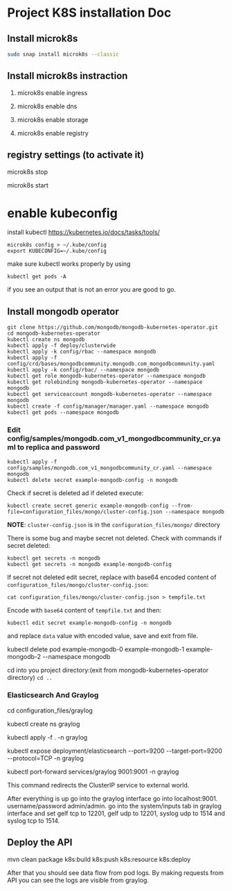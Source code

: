 # Project K8S installation Doc

## Install microk8s
``` bash
sudo snap install microk8s --classic
``` 

## Install microk8s instraction

1. microk8s enable ingress

2. microk8s enable dns

3. microk8s enable storage

4. microk8s enable registry

## registry settings (to activate it)

microk8s stop

microk8s start


# enable kubeconfig
install kubectl https://kubernetes.io/docs/tasks/tools/

```
microk8s config > ~/.kube/config
export KUBECONFIG=~/.kube/config
```

make sure kubectl works properly by using

```
kubectl get pods -A
```

if you see an output that is not an error you are good to go.

## Install mongodb operator

```
git clone https://github.com/mongodb/mongodb-kubernetes-operator.git
cd mongodb-kubernetes-operator
kubectl create ns mongodb
kubectl apply -f deploy/clusterwide
kubectl apply -k config/rbac --namespace mongodb
kubectl apply -f config/crd/bases/mongodbcommunity.mongodb.com_mongodbcommunity.yaml
kubectl apply -k config/rbac/ --namespace mongodb
kubectl get role mongodb-kubernetes-operator --namespace mongodb
kubectl get rolebinding mongodb-kubernetes-operator --namespace mongodb
kubectl get serviceaccount mongodb-kubernetes-operator --namespace mongodb
kubectl create -f config/manager/manager.yaml --namespace mongodb
kubectl get pods --namespace mongodb
```

### Edit config/samples/mongodb.com_v1_mongodbcommunity_cr.yaml to replica and password

```
kubectl apply -f config/samples/mongodb.com_v1_mongodbcommunity_cr.yaml --namespace mongodb
kubectl delete secret example-mongodb-config -n mongodb 
```


Check if secret is deleted ad if deleted execute:
```
kubectl create secret generic example-mongodb-config --from-file=configuration_files/mongo/cluster-config.json --namespace mongodb
```
**NOTE**: `cluster-config.json` is in the `configuration_files/mongo/` directory

There is some bug and maybe secret not deleted. Check with commands if secret deleted: 
```
kubectl get secrets -n mongodb
kubectl get secrets -n mongodb example-mongodb-config
```

If secret not deleted edit secret, replace with base64 encoded content of `configuration_files/mongo/cluster-config.json`:
```
cat configuration_files/mongo/cluster-config.json > tempfile.txt
```
Encode with `base64` content of `tempfile.txt`
and then:
```
kubectl edit secret example-mongodb-config -n mongodb
```
and replace `data` value with encoded value, save and exit from file.

kubectl delete pod example-mongodb-0 example-mongodb-1 example-mongodb-2 --namespace mongodb

cd into you project directory:(exit from mongodb-kubernetes-operator directory)
`cd ..`

### Elasticsearch And Graylog

cd configuration_files/graylog

kubectl create ns graylog

kubectl apply -f . -n graylog

kubectl expose deployment/elasticsearch --port=9200 --target-port=9200 --protocol=TCP -n graylog

kubectl port-forward services/graylog 9001:9001 -n graylog

This command redirects the ClusterIP service to external world.

After everything is up go into the graylog interface go into localhost:9001. username/password admin/admin. go into the system/inputs tab in graylog interface  and set gelf tcp to 12201, gelf udp to 12201, syslog udp to 1514 and syslog tcp to 1514. 

## Deploy the API 
mvn clean package k8s:build k8s:push k8s:resource k8s:deploy

After that you should see data flow from pod logs. By making requests from API you can see the logs are visible from graylog.
 
 
